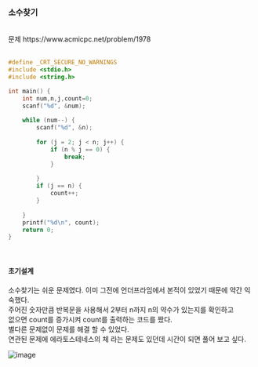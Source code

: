 ### 소수찾기

<br>
문제 https://www.acmicpc.net/problem/1978
<br>
<br>

```C
#define _CRT_SECURE_NO_WARNINGS
#include <stdio.h>
#include <string.h> 

int main() {
	int num,n,j,count=0;
	scanf("%d", &num);
	
	while (num--) {
		scanf("%d", &n);
		
		for (j = 2; j < n; j++) {
			if (n % j == 0) {
				break;
			}
			
		}
		if (j == n) {
			count++;
		}
		
	}
	printf("%d\n", count);
	return 0;
}
```

<br>

#### 초기설계
소수찾기는 쉬운 문제였다. 이미 그전에 언더프라임에서 본적이 있었기 때문에 약간 익숙했다.<br>
주어진 숫자만큼 반복문을 사용해서 2부터 n까지 n의 약수가 있는지를 확인하고<br>
없으면 count를 증가시켜 count를 출력하는 코드를 짰다.<br>
별다른 문제없이 문제를 해결 할 수 있었다. <br>
연관된 문제에 에라토스테네스의 체 라는 문제도 있던데 시간이 되면 풀어 보고 싶다.<br>


![image](https://user-images.githubusercontent.com/84511374/139852555-63e47c3f-1185-43ca-a01d-08484bf4f5e4.png)


